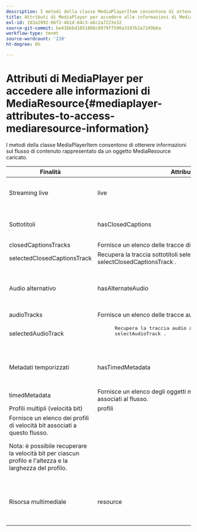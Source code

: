 ```yaml
---
description: I metodi della classe MediaPlayerItem consentono di ottenere informazioni sul flusso di contenuto rappresentato da un oggetto MediaResource caricato.
title: Attributi di MediaPlayer per accedere alle informazioni di MediaResource
exl-id: 183a2992-06f2-4b1d-84c3-a6c2a7223e32
source-git-commit: be43bbbd1051886c8979ff590a3197b2a7249b6a
workflow-type: tm+mt
source-wordcount: '210'
ht-degree: 0%

---
```


# Attributi di MediaPlayer per accedere alle informazioni di MediaResource{#mediaplayer-attributes-to-access-mediaresource-information}

I metodi della classe MediaPlayerItem consentono di ottenere informazioni sul flusso di contenuto rappresentato da un oggetto MediaResource caricato.

<table frame="all" colsep="1" rowsep="1" id="table_46225307CA5B4BB1869576E0B9141E38"> 
 <thead> 
  <tr rowsep="1"> 
   <th colname="1" class="entry"> Finalità </th> 
   <th colname="2" class="entry"> Attributo </th> 
   <th colname="3" class="entry"> Descrizione </th> 
  </tr> 
 </thead>
 <tbody> 
  <tr rowsep="1"> 
   <td colname="1"> Streaming live </td> 
   <td colname="2"> <span class="codeph"> live </span> </td> 
   <td colname="3"> True se il flusso è attivo; false se è VOD. </td> 
  </tr> 
  <tr rowsep="1"> 
   <td colname="1" morerows="2"> Sottotitoli </td> 
   <td colname="2"> <span class="codeph"> hasClosedCaptions </span> </td> 
   <td colname="3"> True se sono disponibili tracce di sottotitoli. </td> 
  </tr> 
  <tr rowsep="1"> 
   <td colname="2"> <span class="codeph"> closedCaptionsTracks </span> </td> 
   <td colname="3"> Fornisce un elenco delle tracce di sottotitoli. </td> 
  </tr> 
  <tr rowsep="1"> 
   <td colname="2"> <span class="codeph"> selectedClosedCaptionsTrack </span> </td> 
   <td colname="3"> Recupera la traccia sottotitoli selezionata con <span class="codeph"> selectClosedCaptionsTrack </span>. </td> 
  </tr> 
  <tr rowsep="1"> 
   <td colname="1" morerows="2"> Audio alternativo </td> 
   <td colname="2"> <span class="codeph"> hasAlternateAudio </span> </td> 
   <td colname="3"> <p>True se il flusso ha tracce audio alternative. </p> </td> 
  </tr> 
  <tr rowsep="1"> 
   <td colname="2"> <span class="codeph"> audioTracks </span> </td> 
   <td colname="3"> Fornisce un elenco delle tracce audio alternative disponibili. </td> 
  </tr> 
  <tr rowsep="1"> 
   <td colname="2"> <span class="codeph"> selectedAudioTrack </span> </td> 
   <td colname="3"> 
    <pre>
      Recupera la traccia audio attualmente selezionata con 
     <span class="codeph"> selectAudioTrack </span>. 
    </pre> </td> 
  </tr> 
  <tr rowsep="1"> 
   <td colname="1" morerows="1"> Metadati temporizzati </td> 
   <td colname="2"> <span class="codeph"> hasTimedMetadata </span> </td> 
   <td colname="3"> True se al flusso sono associati metadati temporizzati. </td> 
  </tr> 
  <tr rowsep="1"> 
   <td colname="2"> <span class="codeph"> timedMetadata </span> </td> 
   <td colname="3"> Fornisce un elenco degli oggetti metadati temporizzati associati al flusso. </td> 
  </tr> 
  <tr rowsep="1"> 
   <td colname="1" morerows="1"> Profili multipli (velocità bit) </td> 
   <td colname="2" morerows="1"> <span class="codeph"> profili </span> </td> 
   <td colname="3"> </td> 
  </tr> 
  <tr rowsep="1"> 
   <td colname="3"> Fornisce un elenco dei profili di velocità bit associati a questo flusso. <p>Nota: è possibile recuperare la velocità bit per ciascun profilo e l'altezza e la larghezza del profilo. </p> </td> 
  </tr> 
  <tr rowsep="1"> 
   <td colname="1"> Risorsa multimediale </td> 
   <td colname="2"> <span class="codeph"> resource </span> </td> 
   <td colname="3"> Restituisce la risorsa multimediale associata a questo elemento. </td> 
  </tr> 
 </tbody> 
</table>
